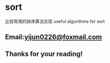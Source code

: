 # sort
比较常用的排序算法实现 useful algorithms for sort
## Email:yijun0226@foxmail.com
## Thanks for your reading!
